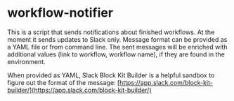 # workflow-notifier

This is a script that sends notifications about finished workflows. At the moment it sends updates to Slack only. Message format can be provided as a YAML file or from command line. The sent messages will be enriched with additional values (link to workflow, workflow name), if they are found in the environment.

When provided as YAML, Slack Block Kit Builder is a helpful sandbox to figure out the format of the message: [https://app.slack.com/block-kit-builder/](https://app.slack.com/block-kit-builder/)
